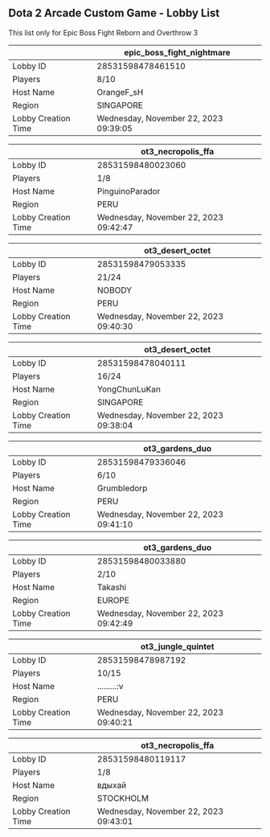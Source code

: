 ## Dota 2 Arcade Custom Game - Lobby List

This list only for Epic Boss Fight Reborn and Overthrow 3

|  | epic_boss_fight_nightmare |
| ------ | ------ |
| Lobby ID | 28531598478461510 |
| Players | 8/10 |
| Host Name | OrangeF_sH |
| Region | SINGAPORE |
| Lobby Creation Time | Wednesday, November 22, 2023 09:39:05 |


|  | ot3_necropolis_ffa |
| ------ | ------ |
| Lobby ID | 28531598480023060 |
| Players | 1/8 |
| Host Name | PinguinoParador |
| Region | PERU |
| Lobby Creation Time | Wednesday, November 22, 2023 09:42:47 |


|  | ot3_desert_octet |
| ------ | ------ |
| Lobby ID | 28531598479053335 |
| Players | 21/24 |
| Host Name | NOBODY |
| Region | PERU |
| Lobby Creation Time | Wednesday, November 22, 2023 09:40:30 |


|  | ot3_desert_octet |
| ------ | ------ |
| Lobby ID | 28531598478040111 |
| Players | 16/24 |
| Host Name | YongChunLuKan |
| Region | SINGAPORE |
| Lobby Creation Time | Wednesday, November 22, 2023 09:38:04 |


|  | ot3_gardens_duo |
| ------ | ------ |
| Lobby ID | 28531598479336046 |
| Players | 6/10 |
| Host Name | Grumbledorp |
| Region | PERU |
| Lobby Creation Time | Wednesday, November 22, 2023 09:41:10 |


|  | ot3_gardens_duo |
| ------ | ------ |
| Lobby ID | 28531598480033880 |
| Players | 2/10 |
| Host Name | Takashi |
| Region | EUROPE |
| Lobby Creation Time | Wednesday, November 22, 2023 09:42:49 |


|  | ot3_jungle_quintet |
| ------ | ------ |
| Lobby ID | 28531598478987192 |
| Players | 10/15 |
| Host Name | .........:v |
| Region | PERU |
| Lobby Creation Time | Wednesday, November 22, 2023 09:40:21 |


|  | ot3_necropolis_ffa |
| ------ | ------ |
| Lobby ID | 28531598480119117 |
| Players | 1/8 |
| Host Name | вдыхай |
| Region | STOCKHOLM |
| Lobby Creation Time | Wednesday, November 22, 2023 09:43:01 |



